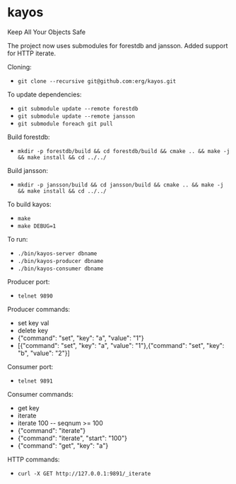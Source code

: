 kayos
=====

Keep All Your Objects Safe

The project now uses submodules for forestdb and jansson.
Added support for HTTP iterate.

Cloning:
* ``git clone --recursive git@github.com:erg/kayos.git``

To update dependencies:
* ``git submodule update --remote forestdb``
* ``git submodule update --remote jansson``
* ``git submodule foreach git pull``

Build forestdb:
* ``mkdir -p forestdb/build && cd forestdb/build && cmake .. && make -j && make install && cd ../../``

Build jansson:
* ``mkdir -p jansson/build && cd jansson/build && cmake .. && make -j && make install && cd ../../``

To build kayos:
* ``make``
* ``make DEBUG=1``

To run:
* ``./bin/kayos-server dbname``
* ``./bin/kayos-producer dbname``
* ``./bin/kayos-consumer dbname``

Producer port:
* ``telnet 9890``

Producer commands:
* set key val
* delete key
* {"command": "set", "key": "a", "value": "1"}
* [{"command": "set", "key": "a", "value": "1"},{"command": "set", "key": "b", "value": "2"}]


Consumer port:
* ``telnet 9891``

Consumer commands:
* get key
* iterate
* iterate 100 -- seqnum >= 100
* {"command": "iterate"}
* {"command": "iterate", "start": "100"}
* {"command": "get", "key": "a"}

HTTP commands:
* ``curl -X GET http://127.0.0.1:9891/_iterate``
